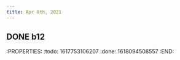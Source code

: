 ```yaml
---
title: Apr 8th, 2021
---
```


## DONE b12
:PROPERTIES:
:todo: 1617753106207
:done: 1618094508557
:END:
